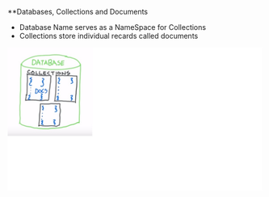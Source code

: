**Databases, Collections and Documents  

- Database Name serves as a NameSpace for Collections  
- Collections store individual recards called documents 

![To Be Named](/images/DBsCollsDocs.jpg)  

 

